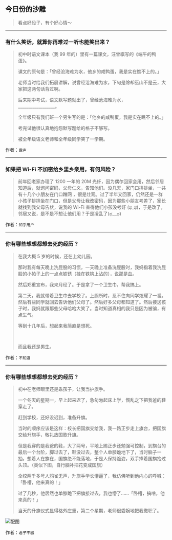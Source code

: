 ## 今日份的沙雕

> 看点好段子，有个好心情～


 
---

### 有什么笑话，就算你再难过一听也能笑出来？

> 初中时语文课本（我 99 年的）里有一篇课文，汪曾祺写的《端午的鸭蛋》。
> 
> 课文的原句是：「曾经沧海难为水，他乡的咸鸭蛋，我是实在瞧不上的。」
> 
> 老师当时给我们拓展讲解，说曾经沧海难为水，下句是除却巫山不是云，大家把这两句话背过啊。
> 
> 后来期中考试，语文默写题就出了，曾经沧海难为水，__________________。
> 
> 全年级只有我们班一个男生写的是：「他乡的咸鸭蛋，我是实在瞧不上的。」
> 
> 考完试他很认真地抱怨默写题给的格子不够写。
> 
> 被全年级语文老师和全年级同学笑了一学期。


作者：`露声`

---

### 如果把 Wi-Fi 不加密给乡里乡亲用，有何风险？

> 前年回老家办理了 1200 一年的 20M 光纤，因为偶尔回家会用，然后邻居知道后，就询问密码，父母仁义，告知他们。没几天，家门口排排坐，一共有十几个小朋友在门口蹭网 ，很是壮观。过了半年又回家，仍然还是一群小孩子排排坐在门口，但是父母让我改密码，因为那些小朋友考差了，家长就找到我父母告状，说我的 Wi-Fi 害得他们小孩没考好 (ಥ_ಥ)，于是改了，邻居又说，是不是不想让他们用？于是凌乱了(ಥ﹏ಥ)


作者：`知乎用户`

---

### 你有哪些想想都想去死的经历？

> 在我大概 5 岁的时候，还在上幼儿园。
> 
> 那时我有每天晚上洗屁股的习惯，一天晚上准备洗屁股时，我妈指着我洗屁股的小帕子上的一点点铁锈（挂在铁钩上沾的），说那是血。
> 
> 然后郑重宣布，我来月经了。于是拿了一个卫生巾，帮我搞上。
> 
> 第二天，我就带着卫生巾去学校了。上厕所时，忍不住向同学炫耀了一番。然后有些同学就回去告诉他们父母了。然后好多父母都知道了。然后接送孩子时，我妈就跟那些父母哈哈大笑了。当时知道真相的我只是因为被骗，有点生气。
> 
> 等到十几年后，想起来我简直是想死。
> 
>  
> 
> 而且我还是男生。


作者：`不知道`

---

### 你有哪些想想都想去死的经历？

> 初中在老师眼里还是乖孩子，让我当护旗手。
> 
> 一个冬天的星期一，早上起来迟了，急匆匆起床上学，慌乱之下把我爸的鞋穿走了。
> 
> 赶到学校，还好没迟到，准备升旗。
> 
> 当时的顺序应该是这样：校长把国旗交给我，我一路正步走上旗台，把国旗交给升旗手，敬礼放国歌升旗。
> 
> 但是我穿的是我爸的鞋，大了两号，平地上踢正步还勉强可控制，到旗台的最后一个台阶，脚过去了，鞋没过去，整个人单膝跪地下了，当时脑子一抽，想着人在旗在，国旗绝不能落地，于是人保持跪姿，双手捧着国旗抬过头顶。（类似下图，自行脑补把花变成国旗）
> 
> 全校两千多号人鸦雀无声，升旗手学长懵逼了，我仿佛听到他内心的呼喊：「卧槽，他来真的！」
> 
> 过了几秒，他居然也单膝跪下把旗接过去，我也懵了……「卧槽，搞啥，他来真的！」
> 
> 当天的升旗仪式显得格外庄重，第二个星期，老师很委婉地把我撤职了。



![配图](http://pic4.zhimg.com/70/v2-856654dcc7e70038895ae75a68a14a53_b.jpg)


作者：`君子不器`